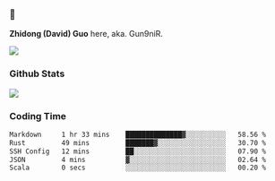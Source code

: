 ### 👋 

**Zhidong (David) Guo** here, aka. Gun9niR.

![](https://komarev.com/ghpvc/?username=Gun9niR&label=Total+Views)

### Github Stats

<img src="https://github-readme-stats.vercel.app/api?username=Gun9niR&count_private=true&show_icons=true&theme=vue-dark&hide_title=true">

### Coding Time

<!--START_SECTION:waka-->

```txt
Markdown     1 hr 33 mins    ██████████████▓░░░░░░░░░░   58.56 %
Rust         49 mins         ███████▓░░░░░░░░░░░░░░░░░   30.70 %
SSH Config   12 mins         ██░░░░░░░░░░░░░░░░░░░░░░░   07.90 %
JSON         4 mins          ▓░░░░░░░░░░░░░░░░░░░░░░░░   02.64 %
Scala        0 secs          ░░░░░░░░░░░░░░░░░░░░░░░░░   00.20 %
```

<!--END_SECTION:waka-->
